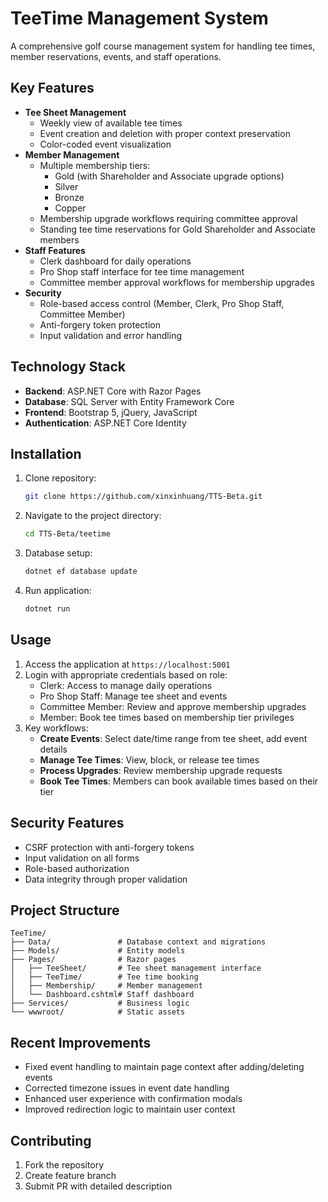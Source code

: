 # TeeTime Management System

A comprehensive golf course management system for handling tee times, member reservations, events, and staff operations.

## Key Features
- **Tee Sheet Management**
  - Weekly view of available tee times
  - Event creation and deletion with proper context preservation
  - Color-coded event visualization
- **Member Management**
  - Multiple membership tiers:
    - Gold (with Shareholder and Associate upgrade options)
    - Silver
    - Bronze
    - Copper
  - Membership upgrade workflows requiring committee approval
  - Standing tee time reservations for Gold Shareholder and Associate members
- **Staff Features**
  - Clerk dashboard for daily operations
  - Pro Shop staff interface for tee time management
  - Committee member approval workflows for membership upgrades
- **Security**
  - Role-based access control (Member, Clerk, Pro Shop Staff, Committee Member)
  - Anti-forgery token protection
  - Input validation and error handling

## Technology Stack
- **Backend**: ASP.NET Core with Razor Pages
- **Database**: SQL Server with Entity Framework Core
- **Frontend**: Bootstrap 5, jQuery, JavaScript
- **Authentication**: ASP.NET Core Identity

## Installation
1. Clone repository:
   ```bash
   git clone https://github.com/xinxinhuang/TTS-Beta.git
   ```
2. Navigate to the project directory:
   ```bash
   cd TTS-Beta/teetime
   ```
3. Database setup:
   ```bash
   dotnet ef database update
   ```
4. Run application:
   ```bash
   dotnet run
   ```

## Usage
1. Access the application at `https://localhost:5001`
2. Login with appropriate credentials based on role:
   - Clerk: Access to manage daily operations
   - Pro Shop Staff: Manage tee sheet and events
   - Committee Member: Review and approve membership upgrades
   - Member: Book tee times based on membership tier privileges
3. Key workflows:
   - **Create Events**: Select date/time range from tee sheet, add event details
   - **Manage Tee Times**: View, block, or release tee times
   - **Process Upgrades**: Review membership upgrade requests
   - **Book Tee Times**: Members can book available times based on their tier

## Security Features
- CSRF protection with anti-forgery tokens
- Input validation on all forms
- Role-based authorization
- Data integrity through proper validation

## Project Structure
```
TeeTime/
├── Data/               # Database context and migrations
├── Models/             # Entity models
├── Pages/              # Razor pages
│   ├── TeeSheet/       # Tee sheet management interface
│   ├── TeeTime/        # Tee time booking
│   ├── Membership/     # Member management
│   └── Dashboard.cshtml# Staff dashboard
├── Services/           # Business logic
└── wwwroot/            # Static assets
```

## Recent Improvements
- Fixed event handling to maintain page context after adding/deleting events
- Corrected timezone issues in event date handling
- Enhanced user experience with confirmation modals
- Improved redirection logic to maintain user context

## Contributing
1. Fork the repository
2. Create feature branch
3. Submit PR with detailed description

